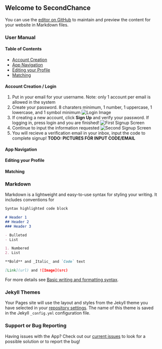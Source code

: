 ## Welcome to SecondChance

You can use the [editor on GitHub](https://github.com/LADent99/second_chance_page/edit/main/docs/index.md) to maintain and preview the content for your website in Markdown files.

### User Manual
#### Table of Contents
* [Account Creation](#account_creation)
* [App Navigation](#app_navigation)
* [Editing your Profile](#deitting_profile)
* [Matching](#matching)


#### Account Creation / Login <a name="account_creation"></a>
1. Put in your email for your username. Note: only 1 account per email is allowed in the system
2. Create your password.  8 charaters minimum, 1 number, 1 uppercase, 1 lowercase, and 1 symbol minimum
   ![Login Image](/docs/assets/images/login_screen.jpg)
3. If creating a new account, click **Sign Up** and verify your password.  If logging in, press login and you are finished!
   ![First Signup Screen](/docs/assets/images/signup_screen_1.jpg)
4. Continue to input the information requested 
   ![Second Signup Screen](/docs/assets/images/signup_screen_2.jpg)
5. You will recieve a verification email in your inbox, input the code to complete signup! 
   **TODO: PICTURES FOR INPUT CODE/EMAIL**

#### App Navigation <a name="app_navigation"></a>

#### Editing your Profile <a name="editting_profile"></a>

#### Matching <a name="matching"></a>


### Markdown

Markdown is a lightweight and easy-to-use syntax for styling your writing. It includes conventions for

```markdown
Syntax highlighted code block

# Header 1
## Header 2
### Header 3

- Bulleted
- List

1. Numbered
2. List

**Bold** and _Italic_ and `Code` text

[Link](url) and ![Image](src)
```

For more details see [Basic writing and formatting syntax](https://docs.github.com/en/github/writing-on-github/getting-started-with-writing-and-formatting-on-github/basic-writing-and-formatting-syntax).

### Jekyll Themes

Your Pages site will use the layout and styles from the Jekyll theme you have selected in your [repository settings](https://github.com/LADent99/second_chance_page/settings/pages). The name of this theme is saved in the Jekyll `_config.yml` configuration file.

### Support or Bug Reporting

Having issues with the App?  Check out our [current issues](https://github.com/OSS-Second-Chance/SecondChance_Org/issues) to look for a possible solution or to report the bug!

